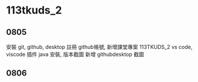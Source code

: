 # 113tkuds_2


## 0805
安裝 git, github, desktop
註冊 github帳號, 新增課堂專案 113TKUDS_2
vs code, viscode 插件
java 安裝, 版本截圖
新增 githubdesktop 截圖


## 0806
